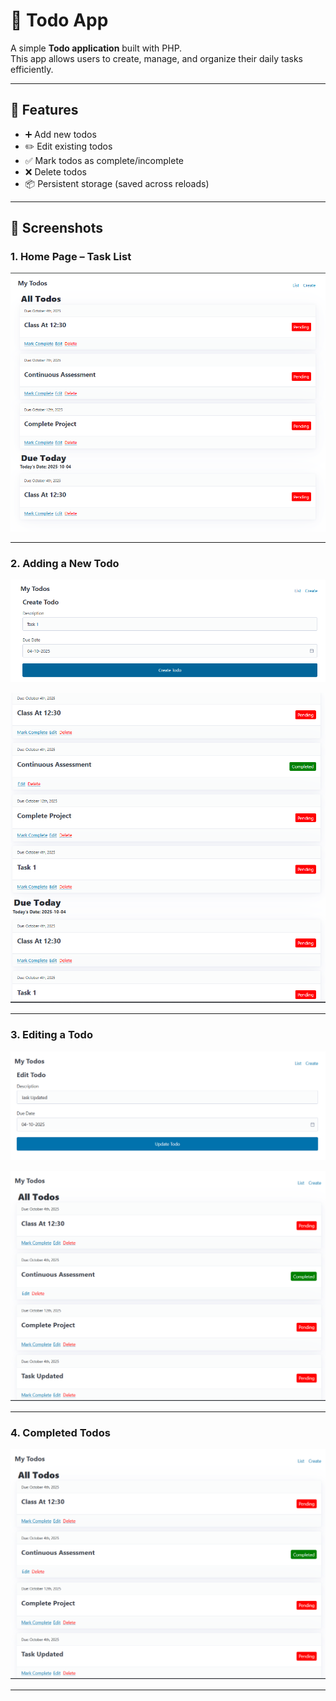 # 📝 Todo App

A simple **Todo application** built with PHP.  
This app allows users to create, manage, and organize their daily tasks efficiently.

---

## 🚀 Features

- ➕ Add new todos  
- ✏️ Edit existing todos  
- ✅ Mark todos as complete/incomplete  
- ❌ Delete todos  
- 📦 Persistent storage (saved across reloads)   

---

## 📸 Screenshots

### 1. Home Page – Task List
![Todo App - Home](Output/Output1.png)

---

### 2. Adding a New Todo
![Todo App - Add Todo](Output/Output3.png)

![Todo App - Add Todo](Output/Output4.png)

---

### 3. Editing a Todo
![Todo App - Edit Todo](Output/Output5.png)

![Todo App - Edit Todo](Output/Output6.png)

---

### 4. Completed Todos
![Todo App - Completed](Output/Output6.png)

---
